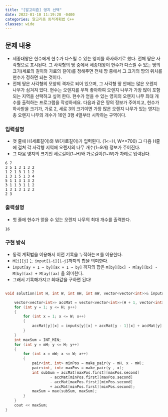 ```yaml
---
title: "[알고리즘] 영지 선택"
date: 2022-01-10 11:19:28 -0400
categories: 알고리즘 동적계획법 C++
classes: wide
---
```


## 문제 내용

- 세종대왕은 현수에게 현수가 다스릴 수 있는 영지를 하사하기로 했다. 전체 땅은 사각형으로 표시된다. 그 사각형의 땅 중에서 세종대왕이 현수가 다스릴 수 있는 땅의 크기(세로의 길이와 가로의 길이)를 정해주면 전체 땅 중에서 그 크기의 땅의 위치를 현수가 정하면 되는 것이다.
- 전체 땅은 사각형의 모양의 격자로 되어 있으며, 그 사각형 땅 안에는 많은 오렌지 나무가 심겨져 있다. 현수는 오렌지를 무척 좋아하여 오렌지 나무가 가장 많이 포함되는 지역을 선택하고 싶어 한다. 현수가 얻을 수 있는 영지의 오렌지 나무 최대 개수를 출력하는 프로그램을 작성하세요. 다음과 같은 땅의 정보가 주어지고, 현수가 하사받을 크기가, 가로 2, 세로 3의 크기이면 가장 많은 오렌지 나무가 있는 영지는 총 오렌지 나무의 개수가 16인 3행 4열부터 시작하는 구역이다.


### 입력설명

- 첫 줄에 H(세로길이)와 W(가로길이)가 입력된다. (1<=H, W<=700) 그 다음 H줄에 걸쳐 각 사각형 지역에 오렌지의 나무 개수(1~9개) 정보가 주어진다.
- 그 다음 영지의 크기인 세로길이(1~H)와 가로길이(1~W)가 차례로 입력된다.


```
6 7
3 5 1 3 1 3 2
1 2 1 3 1 1 2
1 3 1 5 1 3 4
5 1 1 3 1 3 2
3 1 1 3 1 1 2
1 3 1 3 1 2 2
2 3
```

### 출력설명

- 첫 줄에 현수가 얻을 수 있는 오렌지 나무의 최대 개수를 출력한다.


```
16
```

### 구현 방식

- 동적 계획법을 이용해서 이전 기록을 누적하는 `M` 를 이용한다.
- `M[i][j]` 는 `input[1~i][1~j]`까지의 합을 의미한다.
- `input[ay + 1 ~ by][ax + 1 ~ by]` 까지의 합은 `M[by][bx] - M[ay][bx] - M[by][ax] + M[ay][ax]` 을 의미한다.
- 그래서 기록해가지고 최대값을 구하면 된다!

```cpp

void solution(int H, int W, int mH, int mW, vector<vector<int>>& inputs) {

    vector<vector<int>> accMat = vector<vector<int>>(H + 1, vector<int>(W + 1 ,0));
    for (int y = 1; y <= H; y++)
    {
        for (int x = 1; x <= W; x++)
        {
            accMat[y][x] = inputs[y][x] + accMat[y - 1][x] + accMat[y][x - 1] - accMat[y - 1][x - 1];
        }
    }
    int maxSum = INT_MIN;
    for (int y = mH; y <= H; y++)
    {
        for (int x = mW; x <= W; x++)
        {
            pair<int, int> minPos = make_pair(y - mH, x - mW);
            pair<int, int> maxPos = make_pair(y , x);
            int subSum = accMat[maxPos.first][maxPos.second]
                    - accMat[minPos.first][maxPos.second]
                    - accMat[maxPos.first][minPos.second]
                    + accMat[minPos.first][minPos.second];
            maxSum = max(subSum, maxSum);
        }
    }
    cout << maxSum;
}

```

